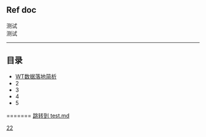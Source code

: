 ## Ref  doc

测试  
测试  
***
## 目录
- [WT数据落地简析](./doc/wt数据落地.md)
- 2
- 3
- 4
- 5

=======
[跳转到 test.md](./doc/test.md)

[22](https://github.com/wondertrader/wondertrader)

